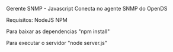 Gerente SNMP - Javascript
Conecta no agente SNMP do OpenDS

Requisitos:
    NodeJS
    NPM

Para baixar as dependencias
    "npm install"

Para executar o servidor
    "node server.js"
